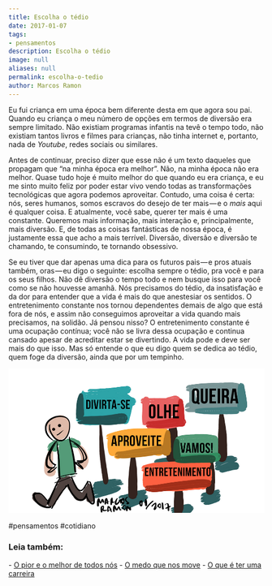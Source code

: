 ```yaml
---
title: Escolha o tédio
date: 2017-01-07
tags:
- pensamentos
description: Escolha o tédio
image: null
aliases: null
permalink: escolha-o-tedio
author: Marcos Ramon
---
```

Eu fui criança em uma época bem diferente desta em que agora sou pai. Quando eu criança o meu número de opções em termos de diversão era sempre limitado. Não existiam programas infantis na tevê o tempo todo, não existiam tantos livros e filmes para crianças, não tinha internet e, portanto, nada de _Youtube_, redes sociais ou similares.

Antes de continuar, preciso dizer que esse não é um texto daqueles que propagam que “na minha época era melhor”. Não, na minha época não era melhor. Quase tudo hoje é muito melhor do que quando eu era criança, e eu me sinto muito feliz por poder estar vivo vendo todas as transformações tecnológicas que agora podemos aproveitar. Contudo, uma coisa é certa: nós, seres humanos, somos escravos do desejo de ter mais — e o _mais_ aqui é qualquer coisa. E atualmente, você sabe, querer ter mais é uma constante. Queremos mais informação, mais interação e, principalmente, mais diversão. E, de todas as coisas fantásticas de nossa época, é justamente essa que acho a mais terrível. Diversão, diversão e diversão te chamando, te consumindo, te tornando obsessivo.

Se eu tiver que dar apenas uma dica para os futuros pais — e pros atuais também, oras — eu digo o seguinte: escolha sempre o tédio, pra você e para os seus filhos. Não dê diversão o tempo todo e nem busque isso para você como se não houvesse amanhã. Nós precisamos do tédio, da insatisfação e da dor para entender que a vida é mais do que anestesiar os sentidos. O entretenimento constante nos tornou dependentes demais de algo que está fora de nós, e assim não conseguimos aproveitar a vida quando mais precisamos, na solidão. Já pensou nisso? O entretenimento constante é uma ocupação contínua; você não se livra dessa ocupação e continua cansado apesar de acreditar estar se divertindo. A vida pode e deve ser mais do que isso. Mas só entende o que eu digo quem se dedica ao tédio, quem foge da diversão, ainda que por um tempinho.

<img src="/assets/img/escolha-o tédio-medium.png">


#pensamentos #cotidiano

<h3>Leia também:</h3>
- <a href="/o-pior-e-o-melhor-de-todos-nos">O pior e o melhor de todos nós</a>
- <a href="/o-medo-que-nos-move">O medo que nos move</a>
- <a href="/o-que-e-ter-uma-carreira">O que é ter uma carreira</a>

